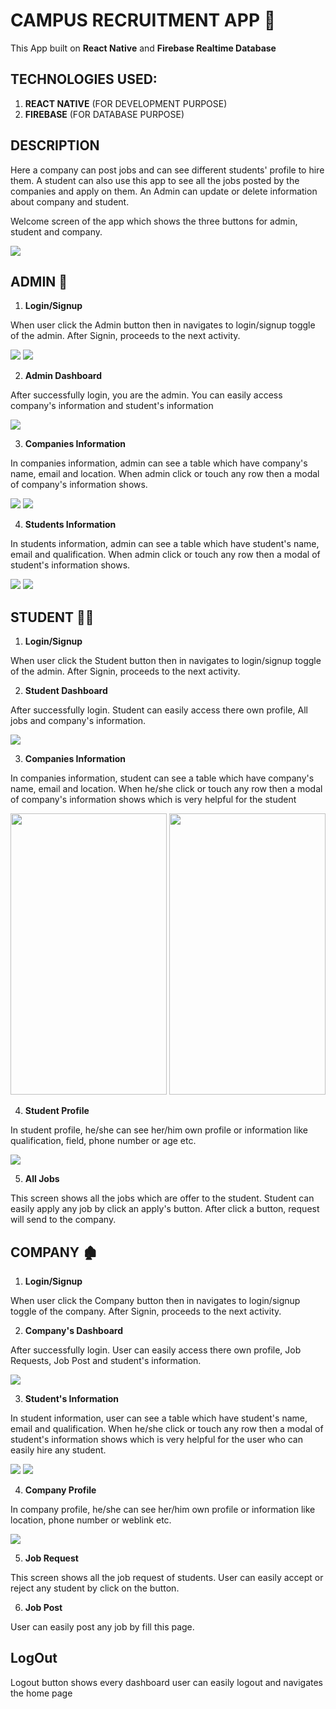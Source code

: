 # CAMPUS RECRUITMENT APP 📱

This App built on **React Native** and **Firebase Realtime Database**

## TECHNOLOGIES USED:
1. **REACT NATIVE** (FOR DEVELOPMENT PURPOSE)
2. **FIREBASE** (FOR DATABASE PURPOSE)


## DESCRIPTION

Here a company can post jobs and can see different students' profile to hire them. A student can also use this app to see all the jobs posted by the companies and apply on them. An Admin can update or delete information about company and student.

Welcome screen of the app which shows the three buttons for admin, student and company. 

<img src="https://user-images.githubusercontent.com/64039031/135813802-a14ea674-e9e2-421a-ae67-6fdc97dd8d2a.jpeg" />

## ADMIN 👦

1. **Login/Signup**

 When user click the Admin button then in navigates to login/signup toggle of the admin. After Signin, proceeds to the next activity.

 
<img src="https://user-images.githubusercontent.com/64039031/135813824-86a08077-9390-44bf-a6e4-2bf9b8541ff5.jpeg" />

<img src="https://user-images.githubusercontent.com/64039031/135813820-a7d4de7d-8ce2-4f44-94ee-d69998339721.jpeg" />


2. **Admin Dashboard**

After successfully login, you are the admin. You can easily access company's information and student's information

<img src="https://user-images.githubusercontent.com/64039031/135813816-87218b0e-c9e9-42b2-83b5-627048cccbcf.jpeg" />

3. **Companies Information**

In companies information, admin can see a table which have company's name, email and location. When admin click or touch any row then a modal of company's information shows.

<img src="https://user-images.githubusercontent.com/64039031/135813809-484235e7-3ea6-4317-88a2-171f425fc3f5.jpeg" />

<img src="https://user-images.githubusercontent.com/64039031/135813810-739fb3f2-89b6-4dfc-b25a-94a5efa9626f.jpeg" />

4. **Students Information**

In students information, admin can see a table which have student's name, email and qualification. When admin click or touch any row then a modal of student's information shows.

<img src="https://user-images.githubusercontent.com/64039031/135813813-e366c695-350e-4ec8-a58f-1f7b37186c23.jpeg" />

<img src="https://user-images.githubusercontent.com/64039031/135813803-0c1e7f04-a304-49e0-93ef-0817e945763a.jpeg" />

## STUDENT 👨‍🎓

1. **Login/Signup**

 When user click the Student button then in navigates to login/signup toggle of the admin. After Signin, proceeds to the next activity.

2. **Student Dashboard**

After successfully login. Student can easily access there own profile, All jobs and company's information.

<img src="https://user-images.githubusercontent.com/64039031/135813818-a4a704f0-bd3f-4a91-a3e5-f58b9badb7e9.jpeg" />


3. **Companies Information**

In companies information, student can see a table which have company's name, email and location. When he/she click or touch any row then a modal of company's information shows which is very helpful for the student

<img src="https://user-images.githubusercontent.com/64039031/135813809-484235e7-3ea6-4317-88a2-171f425fc3f5.jpeg" width="250px" height="450px" />

<img src="https://user-images.githubusercontent.com/64039031/135813810-739fb3f2-89b6-4dfc-b25a-94a5efa9626f.jpeg" width="250px" height="450px" />


4. **Student Profile**

In student profile, he/she can see her/him own profile or information like qualification, field, phone number or age etc.

<img src="https://user-images.githubusercontent.com/64039031/135813826-fff06ea8-745c-461b-9755-ccbff7720432.jpeg" />


5. **All Jobs**

This screen shows all the jobs which are offer to the student. Student can easily apply any job by click an apply's button. After click a button, request will send to the company.


## COMPANY 🏚

1. **Login/Signup**

 When user click the Company button then in navigates to login/signup toggle of the company. After Signin, proceeds to the next activity.

2. **Company's Dashboard**

After successfully login. User can easily access there own profile, Job Requests, Job Post and student's information.

<img src="https://user-images.githubusercontent.com/64039031/135813806-eaf29160-6506-4f3c-a5fe-a684f63a581a.jpeg" />


3. **Student's Information**

In student information, user can see a table which have student's name, email and qualification. When he/she click or touch any row then a modal of student's information shows which is very helpful for the user who can easily hire any student.

<img src="https://user-images.githubusercontent.com/64039031/135813813-e366c695-350e-4ec8-a58f-1f7b37186c23.jpeg" />

<img src="https://user-images.githubusercontent.com/64039031/135813803-0c1e7f04-a304-49e0-93ef-0817e945763a.jpeg" />


4. **Company Profile**

In company profile, he/she can see her/him own profile or information like location, phone number or weblink etc.

<img src="https://user-images.githubusercontent.com/64039031/135813797-4c092cb8-e620-4d64-bb41-869da6d124f4.jpeg" />


5. **Job Request**

This screen shows all the job request of students. User can easily accept or reject any student by click on the button.

6. **Job Post**

User can easily post any job by fill this page.

## LogOut

Logout button shows every dashboard user can easily logout and navigates the home page
